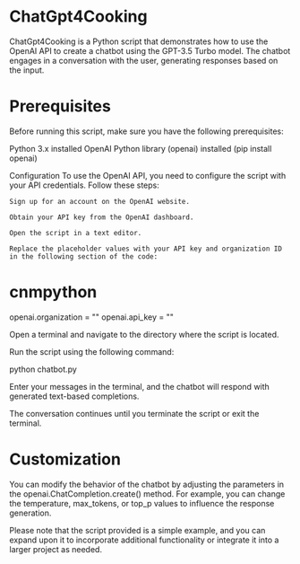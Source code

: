 # ChatGpt4Cooking
ChatGpt4Cooking is a Python script that demonstrates how to use the OpenAI API to create a chatbot using the GPT-3.5 Turbo model. The chatbot engages in a conversation with the user, generating responses based on the input.

# Prerequisites

Before running this script, make sure you have the following prerequisites:

Python 3.x installed
    OpenAI Python library (openai) installed (pip install openai)

Configuration
    To use the OpenAI API, you need to configure the script with your API credentials. Follow these steps:

    Sign up for an account on the OpenAI website.

    Obtain your API key from the OpenAI dashboard.

    Open the script in a text editor.

    Replace the placeholder values with your API key and organization ID in the following section of the code:

# cnmpython 

openai.organization = ""
openai.api_key = ""


Open a terminal and navigate to the directory where the script is located.

Run the script using the following command:

python chatbot.py

Enter your messages in the terminal, and the chatbot will respond with generated text-based completions.

The conversation continues until you terminate the script or exit the terminal.

# Customization
You can modify the behavior of the chatbot by adjusting the parameters in the openai.ChatCompletion.create() method. For example, you can change the temperature, max_tokens, or top_p values to influence the response generation.

Please note that the script provided is a simple example, and you can expand upon it to incorporate additional functionality or integrate it into a larger project as needed.